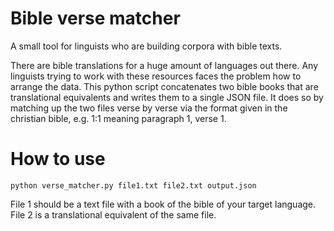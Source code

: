 # Bible verse matcher
A small tool for linguists who are building corpora with bible texts.

There are bible translations for a huge amount of languages out there. Any linguists trying to work with these resources faces the problem how to arrange the data.
This python script concatenates two bible books that are translational equivalents and writes them to a single JSON file. It does so by matching up the two files verse by verse via the format given in the christian bible, e.g. 1:1 meaning paragraph 1, verse 1.

# How to use

```console:
python verse_matcher.py file1.txt file2.txt output.json
```
File 1 should be a text file with a book of the bible of your target language.
File 2 is a translational equivalent of the same file.

